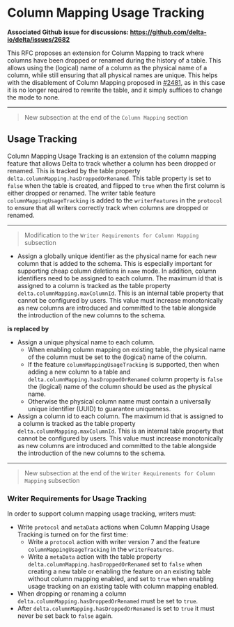 # Column Mapping Usage Tracking
**Associated Github issue for discussions: https://github.com/delta-io/delta/issues/2682**

This RFC proposes an extension for Column Mapping to track where columns have been dropped or renamed during the history of a table.
This allows using the (logical) name of a column as the physical name of a column, while still ensuring that all physical names are unique.
This helps with the disablement of Column Mapping proposed in [#2481](https://github.com/delta-io/delta/issues/2481), as in this case it is no longer required to rewrite the table, and it simply suffices to change the mode to none.

--------

> New subsection at the end of the `Column Mapping` section

## Usage Tracking

Column Mapping Usage Tracking is an extension of the column mapping feature that allows Delta to track whether a column has been dropped or renamed.
This is tracked by the table property `delta.columnMapping.hasDroppedOrRenamed`. This table property is set to `false` when the table is created, and flipped to `true` when the first column is either dropped or renamed.
The writer table feature `columnMappingUsageTracking` is added to the `writerFeatures` in the `protocol` to ensure that all writers correctly track when columns are dropped or renamed.

--------

> Modification to the `Writer Requirements for Column Mapping` subsection

- Assign a globally unique identifier as the physical name for each new column that is added to the schema. This is especially important for supporting cheap column deletions in `name` mode. In addition, column identifiers need to be assigned to each column. The maximum id that is assigned to a column is tracked as the table property `delta.columnMapping.maxColumnId`. This is an internal table property that cannot be configured by users. This value must increase monotonically as new columns are introduced and committed to the table alongside the introduction of the new columns to the schema.

**is replaced by**

- Assign a unique physical name to each column.
    - When enabling column mapping on existing table, the physical name of the column must be set to the (logical) name of the column.
    - If the feature `columnMappingUsageTracking` is supported, then when adding a new column to a table and `delta.columnMapping.hasDroppedOrRenamed` column property is `false` the (logical) name of the column should be used as the physical name.
    - Otherwise the physical column name must contain a universally unique identifier (UUID) to guarantee uniqueness.
- Assign a column id to each column. The maximum id that is assigned to a column is tracked as the table property `delta.columnMapping.maxColumnId`. This is an internal table property that cannot be configured by users. This value must increase monotonically as new columns are introduced and committed to the table alongside the introduction of the new columns to the schema.

--------

> New subsection at the end of the `Writer Requirements for Column Mapping` subsection

### Writer Requirements for Usage Tracking

In order to support column mapping usage tracking, writers must:
- Write `protocol` and `metaData` actions when Column Mapping Usage Tracking is turned on for the first time:
    - Write a `protocol` action with writer version 7 and the feature `columnMappingUsageTracking` in the `writerFeatures`.
    - Write a `metaData` action with the table property `delta.columnMapping.hasDroppedOrRenamed` set to `false` when creating a new table or enabling the feature on an existing table without column mapping enabled, and set to `true` when enabling usage tracking on an existing table with column mapping enabled.
- When dropping or renaming a column `delta.columnMapping.hasDroppedOrRenamed` must be set to `true`.
- After `delta.columnMapping.hasDroppedOrRenamed` is set to `true` it must never be set back to `false` again.
